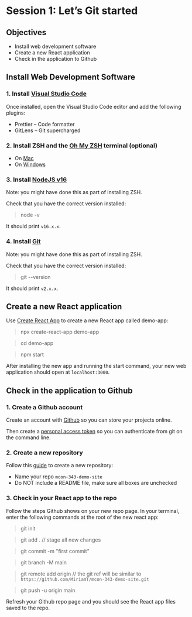 # Session 1: Let’s Git started

## Objectives
- Install web development software
- Create a new React application
- Check in the application to Github

## Install Web Development Software
### 1.  Install [Visual Studio Code](https://code.visualstudio.com/)

Once installed, open the Visual Studio Code editor and add the following plugins: 
- Prettier – Code formatter
- GitLens – Git supercharged

### 2.  Install ZSH and the [Oh My ZSH](https://ohmyz.sh/) terminal (optional)

- On [Mac](https://github.com/ohmyzsh/ohmyzsh/wiki)
- On [Windows](https://dev.to/vsalbuq/how-to-install-oh-my-zsh-on-windows-10-home-edition-49g2)

### 3.  Install [NodeJS v16 ](https://nodejs.org/en/)

Note: you might have done this as part of installing ZSH.

Check that you have the correct version installed:
> node -v  

It should print `v16.x.x`.


### 4.  Install [Git](https://git-scm.com/downloads) 

Note: you might have done this as part of installing ZSH.

Check that you have the correct version installed:
> git --version

It should print `v2.x.x`.

## Create a new React application

Use [Create React App](https://create-react-app.dev/) to create a new React app called demo-app:
> npx create-react-app demo-app

> cd demo-app

> npm start

After installing the new app and running the start command, your new web application should open at `localhost:3000`.

## Check in the application to Github

### 1. Create a Github account 

Create an account with [Github](https://github.com/) so you can store your projects online.

Then create a [personal access token](https://docs.github.com/en/authentication/keeping-your-account-and-data-secure/creating-a-personal-access-token) so you can authenticate from git on the command line.

### 2. Create a new repository

Follow this [guide](https://docs.github.com/en/get-started/quickstart/hello-world) to create a new repository:
- Name your repo `mcon-343-demo-site`
- Do NOT include a README file, make sure all boxes are unchecked

### 3. Check in your React app to the repo

Follow the steps Github shows on your new repo page. In your terminal, enter the following commands at the root of the new react app:

> git init

> git add . // stage all new changes

> git commit -m "first commit"

> git branch -M main

> git remote add origin <copy-git-ref-from-your-repo-page>  // the git ref will be similar to `https://github.com/MiriamT/mcon-343-demo-site.git`

> git push -u origin main

Refresh your Github repo page and you should see the React app files saved to the repo.



